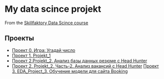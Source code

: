 # My data scince projekt
From the [Skillfaktory Data Scince course]()

## Проекты

*   [Проект 0. Игра: Угадай число](https://github.com/Maksim9654/first_reposit_M/tree/main/projekt_0)
*   [Проект 1. Projekt_1](https://github.com/Maksim9654/first_reposit_M/tree/main/Projekt_1)
*   [Проект 2.Projekt_2. Анализ базы данных резюме c Head Hunter](https://github.com/Maksim9654/first_reposit_M/tree/main/PROJECT-2.%20%D0%90%D0%BD%D0%B0%D0%BB%D0%B8%D0%B7%20%D1%80%D0%B5%D0%B7%D1%8E%D0%BC%D0%B5%20%D0%B8%D0%B7%20HeadHunter) 
*   [Проект 2. Projekt_2. Часть-2. Анализ вакансий c Head Hunter](https://github.com/Maksim9654/first_reposit_M/tree/main/SQL.%20PROJECT-2.%20%D0%A7%D0%B0%D1%81%D1%82%D1%8C-2.%D0%90%D0%BD%D0%B0%D0%BB%D0%B8%D0%B7%20%D0%B2%D0%B0%D0%BA%D0%B0%D0%BD%D1%81%D0%B8%D0%B9%20%D0%B8%D0%B7%20HeadHunter)
[Проект 3. EDA_Project_3. Обучение модели для сайта Booking]()